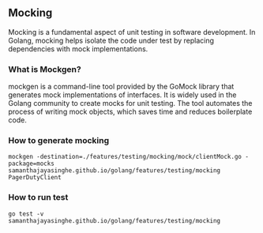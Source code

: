 ## Mocking

Mocking is a fundamental aspect of unit testing in software development. In Golang, mocking helps isolate the code under test by replacing dependencies with mock implementations.


### What is Mockgen?
mockgen is a command-line tool provided by the GoMock library that generates mock implementations of interfaces. It is widely used in the Golang community to create mocks for unit testing. The tool automates the process of writing mock objects, which saves time and reduces boilerplate code.

### How to generate mocking

```
mockgen -destination=./features/testing/mocking/mock/clientMock.go -package=mocks samanthajayasinghe.github.io/golang/features/testing/mocking PagerDutyClient
```

### How to run test 
```
go test -v samanthajayasinghe.github.io/golang/features/testing/mocking
```
